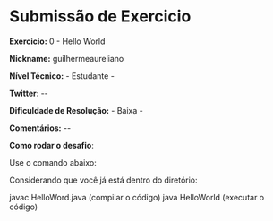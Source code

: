 # Submissão de Exercicio

**Exercicio:** 0 - Hello World

**Nickname:** guilhermeaureliano

**Nível Técnico:** - Estudante -

**Twitter**: --

**Dificuldade de Resolução:** - Baixa -

**Comentários:** --

**Como rodar o desafio**: 

Use o comando abaixo: 

Considerando que você já está dentro do diretório:

javac HelloWord.java (compilar o código)
java HelloWorld (executar o código)
